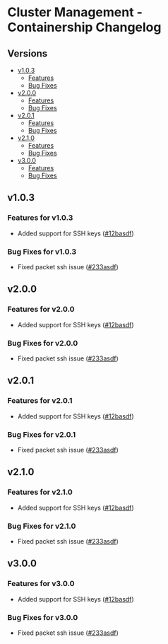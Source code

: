 # Cluster Management - Containership Changelog

## Versions

- [v1.0.3](#v103)
  - [Features](#bug-fixes-for-v103)
  - [Bug Fixes](#bug-fixes-for-v103)
- [v2.0.0](#v200)
  - [Features](#bug-fixes-for-v200)
  - [Bug Fixes](#bug-fixes-for-v200)
- [v2.0.1](#v201)
  - [Features](#bug-fixes-for-v201)
  - [Bug Fixes](#bug-fixes-for-v201)
- [v2.1.0](#v210)
  - [Features](#bug-fixes-for-v210)
  - [Bug Fixes](#bug-fixes-for-v210)
- [v3.0.0](#v300)
  - [Features](#bug-fixes-for-v300)
  - [Bug Fixes](#bug-fixes-for-v300)

## v1.0.3

### Features for v1.0.3

* Added support for SSH keys ([#12basdf](https://www.google.com))

### Bug Fixes for v1.0.3

* Fixed packet ssh issue ([#233asdf](https://www.google.com))

## v2.0.0

### Features for v2.0.0

* Added support for SSH keys ([#12basdf](https://www.google.com))

### Bug Fixes for v2.0.0

* Fixed packet ssh issue ([#233asdf](https://www.google.com))

## v2.0.1

### Features for v2.0.1

* Added support for SSH keys ([#12basdf](https://www.google.com))

### Bug Fixes for v2.0.1

* Fixed packet ssh issue ([#233asdf](https://www.google.com))

## v2.1.0

### Features for v2.1.0

* Added support for SSH keys ([#12basdf](https://www.google.com))

### Bug Fixes for v2.1.0

* Fixed packet ssh issue ([#233asdf](https://www.google.com))

## v3.0.0

### Features for v3.0.0

* Added support for SSH keys ([#12basdf](https://www.google.com))

### Bug Fixes for v3.0.0

* Fixed packet ssh issue ([#233asdf](https://www.google.com))
